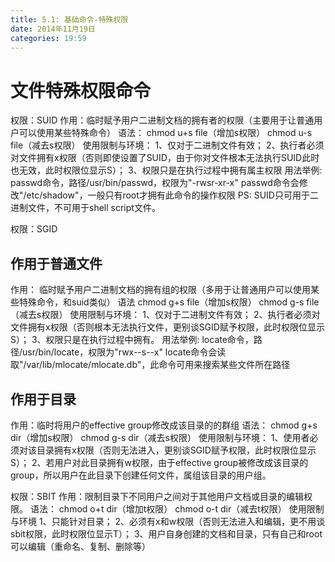 ```yaml
---
title: 5.1: 基础命令-特殊权限
date: 2014年11月19日
categories: 19:59
---
```

文件特殊权限命令
=======================================
权限：SUID
作用：临时赋予用户二进制文档的拥有者的权限（主要用于让普通用户可以使用某些特殊命令）
语法：
chmod u+s file（增加s权限）
chmod u-s file（减去s权限）
使用限制与环境：
1、仅对于二进制文件有效；
2、执行者必须对文件拥有x权限（否则即使设置了SUID，由于你对文件根本无法执行SUID此时也无效，此时权限位显示S）；
3、权限只是在执行过程中拥有属主权限
用法举例:
passwd命令，路径/usr/bin/passwd，权限为"-rwsr-xr-x"
passwd命令会修改"/etc/shadow"，一般只有root才拥有此命令的操作权限
PS:
SUID只可用于二进制文件，不可用于shell script文件。
 
 
权限：SGID
## 作用于普通文件
作用：
临时赋予用户二进制文档的拥有组的权限（多用于让普通用户可以使用某些特殊命令，和suid类似）
语法
chmod g+s file（增加s权限）
chmod g-s file（减去s权限）
使用限制与环境：
1、仅对于二进制文件有效；
2、执行者必须对文件拥有x权限（否则根本无法执行文件，更别谈SGID赋予权限，此时权限位显示S）；
3、权限只是在执行过程中拥有。
用法举例:
locate命令，路径/usr/bin/locate，权限为"rwx--s--x"
locate命令会读取"/var/lib/mlocate/mlocate.db"，此命令可用来搜索某些文件所在路径
## 作用于目录
作用：临时将用户的effective group修改成该目录的的群组
语法：
chmod g+s dir（增加s权限）
chmod g-s dir（减去s权限）
使用限制与环境：
1、使用者必须对该目录拥有x权限（否则无法进入，更别谈SGID赋予权限，此时权限位显示S）；
2、若用户对此目录拥有w权限，由于effective group被修改成该目录的group，所以用户在此目录下创建任何文件，属组该目录的用户组。
 
 
权限：SBIT
作用：限制目录下不同用户之间对于其他用户文档或目录的编辑权限。
语法：
chmod o+t dir（增加t权限）
chmod o-t dir（减去t权限）
使用限制与环境
1、只能针对目录；
2、必须有x和w权限（否则无法进入和编辑，更不用谈sbit权限，此时权限位显示T）；
3、用户自身创建的文档和目录，只有自己和root可以编辑（重命名、复制、删除等）
